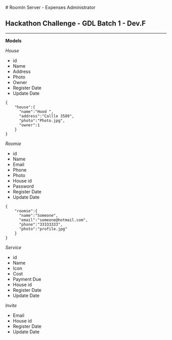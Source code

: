 # RoomIn Server - Expenses Administrator
## Hackathon Challenge - GDL Batch 1 - Dev.F

---

__Models__

_House_
- id
- Name
- Address
- Photo
- Owner
- Register Date
- Update Date

```
{
	"house":{
      "name":"Hood ",
      "address":"Callle 3589",
      "photo":"Photo.jpg",
      "owner":1
	}
}
```

_Roomie_
- id
- Name
- Email
- Phone
- Photo
- House id
- Password
- Register Date
- Update Date

```
{
	"roomie":{
      "name":"Someone",
      "email":"someone@hotmail.com",
      "phone":"33333333",
      "photo":"profile.jpg"
	}
}
```

_Service_
- id
- Name
- Icon
- Cost
- Payment Due
- House id
- Register Date
- Update Date

_Invite_
- Email
- House id
- Register Date
- Update Date